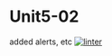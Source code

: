 # Unit5-02
added alerts, etc 
[![linter](https://github.com/JacksonNaufal/Unit5-02/workflows/linter/badge.svg)](https://github.com/marketplace/actions/super-linter)
